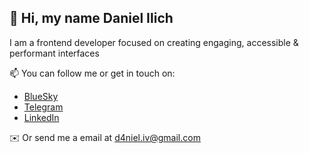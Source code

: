 ## 👋 Hi, my name Daniel Ilich

I am a frontend developer focused on creating engaging, accessible & performant interfaces

📫 You can follow me or get in touch on:
* [BlueSky](https://bsky.app/profile/ukqfhf.bsky.social)
* [Telegram](https://t.me/ukqfhf)
* [LinkedIn](https://www.linkedin.com/in/daniel-ilich/)

✉️ Or send me a email at d4niel.iv@gmail.com

<!--
**ukqfhf/ukqfhf** is a ✨ _special_ ✨ repository because its `README.md` (this file) appears on your GitHub profile.

Here are some ideas to get you started:

- 🔭 I’m currently working on ...
- 🌱 I’m currently learning ...
- 👯 I’m looking to collaborate on ...
- 🤔 I’m looking for help with ...
- 💬 Ask me about ...
- 📫 How to reach me: ...
- 😄 Pronouns: ...
- ⚡ Fun fact: ...
-->
